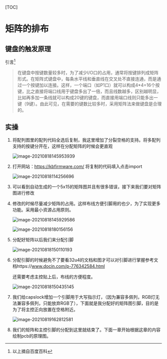 [TOC]

# 矩阵的排布

## 键盘的触发原理

引言[^1]

> 在键盘中按键数量较多时，为了减少I/O口的占用，通常将按键排列成矩阵形式。在矩阵式键盘中，每条水平线和垂直线在交叉处不直接连通，而是通过一个按键加以连接。这样，一个端口（如P1口）就可以构成4*4=16个按键，比之直接将端口线用于键盘多出了一倍，而且线数越多，区别越明显，比如再多加一条线就可以构成20键的键盘，而直接用端口线则只能多出一键（9键）。由此可见，在需要的键数比较多时，采用矩阵法来做键盘是合理的。

[^1]: 以上摘自百度百科

## 实操

1. 将配列图里的配列代码全选后复制，我这里增加了分裂空格的支持。将多配列支持的按键分开在，这样在分配矩阵的时候会更直观

   ![image-20210818145953939](C:\Users\Sets3n\Downloads\pcb教程\半吊子画pcb教程---第二章矩阵的排布.assets\image-20210818145953939.png)

2. 打开网站：https://kbfirmware.com/ 将复制的代码填入点击import

   ![image-20210818114256696](C:\Users\Sets3n\Downloads\pcb教程\半吊子画pcb教程---第二章矩阵的确定.assets\image-20210818114256696.png)

3. 可以看到自动生成的一个5x15的矩阵图并且有很多错误，接下来我们要对矩阵图进行修改

4. 修改的时候尽量减少矩阵的占用。这样布线方便引脚用的也少，为了实现更多功能。采用最小资源占用原则。

   ![image-20210818145929586](C:\Users\Sets3n\Downloads\pcb教程\半吊子画pcb教程---第二章矩阵的排布.assets\image-20210818145929586.png)

   ![image-20210818180156156](C:\Users\Sets3n\Downloads\pcb教程\半吊子画pcb教程---第二章矩阵的排布.assets\image-20210818180156156.png)

5. 分配好矩阵以后我们来分配引脚

   ![image-20210818150110193](C:\Users\Sets3n\Downloads\pcb教程\半吊子画pcb教程---第二章矩阵的排布.assets\image-20210818150110193.png)

6. 分配引脚的时候避免不了要看32u4的文档和图才可以对引脚进行掌握参考文档https://www.docin.com/p-776342584.html

   还需要考虑主控贴上后，布线的方便程度。

   ![image-20210818150435145](C:\Users\Sets3n\Downloads\pcb教程\半吊子画pcb教程---第二章矩阵的排布.assets\image-20210818150435145.png)

7. 我们给capslock增加一个引脚用于大写指示灯，（因为兼容多佩列，RGB灯无法兼容多佩列，只能放弃RGB了），下面就是我分配好的矩阵图引脚，目的是为了将主控正向放置在空格附近。

   ![image-20210819162812581](C:\Users\Sets3n\Downloads\pcb教程\半吊子画pcb教程---第二章矩阵的排布.assets\image-20210819162812581.png)

8. 我们的矩阵和主控引脚的分配到这里就结束了。下面一章开始根据这章的内容绘制pcb的原理图。

